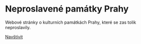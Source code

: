 Neproslavené památky Prahy
=========================

Webové stránky o kulturních památkách Prahy, které se zas tolik neproslavily.

[Navštívit](https://firefragment.github.io/pamatky)
